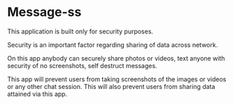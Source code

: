 # Message-ss
This application is built only for security purposes.

Security is an important factor regarding sharing of data across network.

On this app anybody can securely share photos or videos, text anyone with security of no screenshots, self destruct messages.

This app will prevent users from taking screenshots of the images or videos or any other chat session.
This will also prevent users from sharing data attained via this app.
